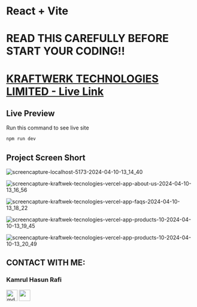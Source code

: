 # React + Vite

# READ THIS CAREFULLY BEFORE START YOUR CODING!!
# [KRAFTWERK TECHNOLOGIES LIMITED - Live Link](https://kraftwek-tecnologies.vercel.app/)

## Live Preview
Run this command to see live site

```sh
npm run dev
```

## Project Screen Short
![screencapture-localhost-5173-2024-04-10-13_14_40](https://github.com/Rafi5734/kraftwek_tecnologies/assets/75684189/9da67f89-f9b3-49af-855d-9919fc8ca616)

![screencapture-kraftwek-tecnologies-vercel-app-about-us-2024-04-10-13_16_56](https://github.com/Rafi5734/kraftwek_tecnologies/assets/75684189/8bdb3665-c427-419a-b2b2-7e058e076f62)


![screencapture-kraftwek-tecnologies-vercel-app-faqs-2024-04-10-13_18_22](https://github.com/Rafi5734/kraftwek_tecnologies/assets/75684189/5bfefe93-5a9d-4e0e-849a-e7f37b2c78f5)

![screencapture-kraftwek-tecnologies-vercel-app-products-10-2024-04-10-13_19_45](https://github.com/Rafi5734/kraftwek_tecnologies/assets/75684189/6c78ade5-e18a-44f0-8f9f-a1289a2aa8e9)

![screencapture-kraftwek-tecnologies-vercel-app-products-10-2024-04-10-13_20_49](https://github.com/Rafi5734/kraftwek_tecnologies/assets/75684189/cf3bc307-7904-43a6-9436-d62bbb91dc16)



## CONTACT WITH ME:
### Kamrul Hasun Rafi
<div align="left">
<a href="https://www.facebook.com/kamrulhasun.rafi" target="blank"><img align="center" src="https://i.ibb.co/6bbvqCG/facebook-256x256.png" alt="mdmahfuzrp" height="30" width="30" /></a>
<!-- <a href="https://instagram.com/mdmahfuzrp" target="blank"><img align="center" src="https://i.ibb.co/tX0CDxd/instagram-256x256.png" alt="mdmahfuzrp" height="30" width="30" /></a> -->
<!-- <a href="https://twitter.com/mdmahfuzrp" target="blank"><img align="center" src="https://i.ibb.co/9VDdfFG/twitter-256x256.png" height="30" width="30" /></a> -->
<a href="https://www.linkedin.com/in/kamrul-hasun-rafi/" target="blank"><img align="center" src="https://i.ibb.co/FgZy8DM/linkedin-original-256x256.png" height="30" width="30" /></a>
<!-- <a href="https://www.youtube.com/@mdmahfuzrp" target="blank"><img align="center" src="https://i.ibb.co/sq6Bns0/youtube-256x256.png" height="30" width="30" /></a> -->
</div>

